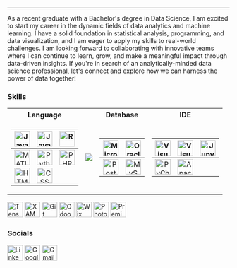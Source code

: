 ---

As a recent graduate with a Bachelor's degree in Data Science, I am excited to start my career in the dynamic fields of data analytics and machine learning. I have a solid foundation in statistical analysis, programming, and data visualization, and I am eager to apply my skills to real-world challenges. I am looking forward to collaborating with innovative teams where I can continue to learn, grow, and make a meaningful impact through data-driven insights. If you're in search of an analytically-minded data science professional, let's connect and explore how we can harness the power of data together!

### Skills 
<table><tr>
<th>Language</th>
<th></th>
<th>Database</th>
<th>IDE</th>
</tr><tr><td>

| <a href="https://www.java.com" target="_blank" rel="noreferrer"><img src="https://www.svgrepo.com/show/452234/java.svg" width="35" height="35" alt="Java"/> | <a href="https://www.javascript.com" target="_blank" rel="noreferrer"><img src="https://www.svgrepo.com/show/349419/javascript.svg" width="35" height="35" alt="JavaScript"/> | <a href="https://www.r-project.org" target="_blank" rel="noreferrer"><img src="https://raw.githubusercontent.com/danielcranney/readme-generator/main/public/icons/skills/rlang-colored.svg" width="35" height="35" alt="R"/> |
| :-: | :-: | :-: |
| <a href="https://www.mathworks.com/products/matlab.html" target="_blank" rel="noreferrer"><img src="https://www.mathworks.com/favicon.ico" width="35" height="35" alt="MATLAB"/> | <a href="https://www.python.org" target="_blank" rel="noreferrer"><img src="https://www.svgrepo.com/show/354238/python.svg" width="35" height="35" alt="Python"/> | <a href="https://www.php.net" target="_blank" rel="noreferrer"><img src="https://www.svgrepo.com/show/354180/php.svg" width="35" height="35" alt="PHP"/> |
| <a href="https://html.com" target="_blank" rel="noreferrer"><img src="https://www.svgrepo.com/show/353884/html-5.svg" width="35" height="35" alt="HTML"/> | <img src="https://www.svgrepo.com/show/353623/css-3.svg" width="35" height="35" alt="CSS"/> |

</td><td>

<img src="https://github-readme-stats.vercel.app/api/top-langs/?username=darylGan&langs_count=10&layout=compact&show_icons=true&text_color=ffffff&bg_color=0D1117&hide_border=true&locale=en"/>

</td><td>

| <a href="https://www.microsoft.com/en-my/sql-server" target="_blank" rel="noreferrer"><img src="https://img.icons8.com/?size=100&id=laYYF3dV0Iew&format=png&color=000000" width="35" height="35" alt="Microsoft SQL Server"/> | <a href="https://www.oracle.com/" target="_blank" rel="noreferrer"><img src="https://www.svgrepo.com/show/448245/oracle.svg" width="35" height="35" alt="Oracle"/> |
| :-: | :-: |
| <a href="https://www.postgresql.org" target="_blank" rel="noreferrer"><img src="https://www.svgrepo.com/show/354200/postgresql.svg" width="35" height="35" alt="PostgreSQL"/> | <a href="https://www.mysql.com" target="_blank" rel="noreferrer"><img src="https://www.mysql.com/common/logos/logo-mysql-170x115.png" width="35" height="35" alt="MySQL"/> |

</td><td>

| <a href="https://visualstudio.microsoft.com" target="_blank" rel="noreferrer"><img src="https://visualstudio.microsoft.com/wp-content/uploads/2021/10/Product-Icon.svg" width="35" height="35" alt="Visual Studio"/> | <a href="https://code.visualstudio.com" target="_blank" rel="noreferrer"><img src="https://code.visualstudio.com/favicon.ico" width="35" height="35" alt="Visual Studio Code"/> | <a href="https://jupyter.org" target="_blank" rel="noreferrer"><img src="https://jupyter.org/favicon.ico" width="35" height="35" alt="Jupyter"/> |
| :-: | :-: | :-: |
| <a href="https://www.jetbrains.com/pycharm" target="_blank" rel="noreferrer"><img src="https://resources.jetbrains.com/storage/products/company/brand/logos/PyCharm_icon.png" width="35" height="35" alt="PyCharm"/> | <a href="https://netbeans.apache.org" target="_blank" rel="noreferrer"><img src="https://netbeans.apache.org/_/images/apache-netbeans.svg" width="35" height="35" alt="Apache NetBeans"/> |

</td></tr></table>

<a href="https://www.tensorflow.org" target="_blank" rel="noreferrer"><img src="https://www.svgrepo.com/show/354440/tensorflow.svg" width="35" height="35" alt="TensorFlow"/></a>
<a href="https://www.apachefriends.org/download.html" target="_blank" rel="noreferrer"><img src="https://www.svgrepo.com/show/354575/xampp.svg" width="35" height="35" alt="XAMPP"/></a>
<a href="https://git-scm.com" target="_blank" rel="noreferrer"><img src="https://www.svgrepo.com/show/452210/git.svg" width="35" height="35" alt="Git"/></a>
<a href="https://www.odoo.com" target="_blank" rel="noreferrer"><img src="https://odoocdn.com/openerp_website/static/src/img/assets/png/odoo_logo.png" width="35" height="35" alt="Odoo"/></a>
<a href="https://www.wix.com" target="_blank" rel="noreferrer"><img src="https://www.wix.com/favicon.ico" width="35" height="35" alt="Wix"/></a>
<a href="https://www.adobe.com/my_en/products/photoshop.html" target="_blank" rel="noreferrer"><img src="https://www.svgrepo.com/show/452149/adobe-photoshop.svg" width="35" height="35" alt="Photoshop"/></a>
<a href="https://www.adobe.com/my_en/products/premiere.html" target="_blank" rel="noreferrer"><img src="https://www.svgrepo.com/show/452150/adobe-premiere.svg" width="35" height="35" alt="Premiere Pro"/></a>

### Socials
<a href="https://www.linkedin.com/in/daryl-gan-" target="_blank" rel="noreferrer"><img src="https://content.linkedin.com/content/dam/me/business/en-us/amp/brand-site/v2/bg/LI-Bug.svg.original.svg" width="35" height="35" alt="LinkedIn"/></a>
<a href="https://g.dev/darylGan" target="_blank" rel="noreferrer"><img src="https://storage.googleapis.com/gweb-uniblog-publish-prod/images/logo_google_developers_color_2x_web_512dp.original.png" width="35" height="35" alt="Google Developer"/></a>
<a href="mailto:darylgan10@gmail.com" target="_blank" rel="noreferrer"><img src="https://storage.googleapis.com/gweb-uniblog-publish-prod/images/Gmail_Icon.original.png" width="35" height="35" alt="Gmail"/></a>
